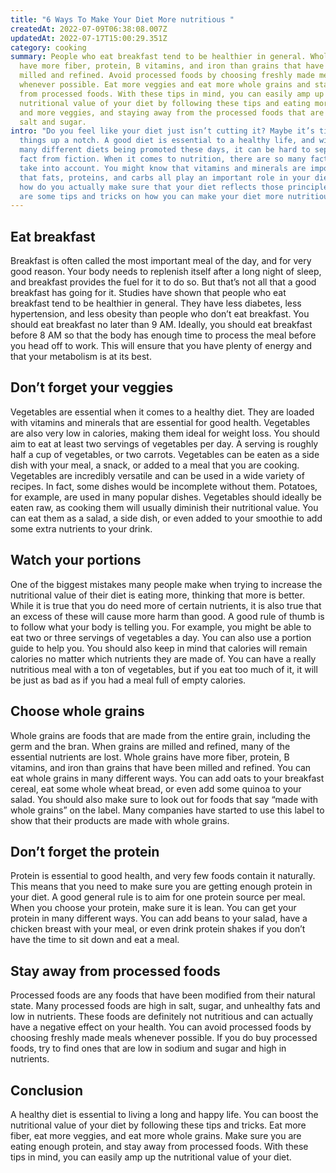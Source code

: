 ```yaml
---
title: "6 Ways To Make Your Diet More nutritious "
createdAt: 2022-07-09T06:38:08.007Z
updatedAt: 2022-07-17T15:00:29.351Z
category: cooking
summary: People who eat breakfast tend to be healthier in general. Whole grains
  have more fiber, protein, B vitamins, and iron than grains that have been
  milled and refined. Avoid processed foods by choosing freshly made meals
  whenever possible. Eat more veggies and eat more whole grains and stay away
  from processed foods. With these tips in mind, you can easily amp up the
  nutritional value of your diet by following these tips and eating more fiber
  and more veggies, and staying away from the processed foods that are high in
  salt and sugar.
intro: "Do you feel like your diet just isn’t cutting it? Maybe it’s time to amp
  things up a notch. A good diet is essential to a healthy life, and with so
  many different diets being promoted these days, it can be hard to separate
  fact from fiction. When it comes to nutrition, there are so many factors to
  take into account. You might know that vitamins and minerals are important and
  that fats, proteins, and carbs all play an important role in your diet. But
  how do you actually make sure that your diet reflects those principles? Here
  are some tips and tricks on how you can make your diet more nutritious:"
---
```


## Eat breakfast

Breakfast is often called the most important meal of the day, and for very good reason. Your body needs to replenish itself after a long night of sleep, and breakfast provides the fuel for it to do so. But that’s not all that a good breakfast has going for it. Studies have shown that people who eat breakfast tend to be healthier in general. They have less diabetes, less hypertension, and less obesity than people who don’t eat breakfast.
You should eat breakfast no later than 9 AM. Ideally, you should eat breakfast before 8 AM so that the body has enough time to process the meal before you head off to work. This will ensure that you have plenty of energy and that your metabolism is at its best.

## Don’t forget your veggies

Vegetables are essential when it comes to a healthy diet. They are loaded with vitamins and minerals that are essential for good health. Vegetables are also very low in calories, making them ideal for weight loss. You should aim to eat at least two servings of vegetables per day. A serving is roughly half a cup of vegetables, or two carrots.
Vegetables can be eaten as a side dish with your meal, a snack, or added to a meal that you are cooking. Vegetables are incredibly versatile and can be used in a wide variety of recipes. In fact, some dishes would be incomplete without them. Potatoes, for example, are used in many popular dishes.
Vegetables should ideally be eaten raw, as cooking them will usually diminish their nutritional value. You can eat them as a salad, a side dish, or even added to your smoothie to add some extra nutrients to your drink.

## Watch your portions

One of the biggest mistakes many people make when trying to increase the nutritional value of their diet is eating more, thinking that more is better. While it is true that you do need more of certain nutrients, it is also true that an excess of these will cause more harm than good. A good rule of thumb is to follow what your body is telling you. For example, you might be able to eat two or three servings of vegetables a day. You can also use a portion guide to help you.
You should also keep in mind that calories will remain calories no matter which nutrients they are made of. You can have a really nutritious meal with a ton of vegetables, but if you eat too much of it, it will be just as bad as if you had a meal full of empty calories.

## Choose whole grains

Whole grains are foods that are made from the entire grain, including the germ and the bran. When grains are milled and refined, many of the essential nutrients are lost. Whole grains have more fiber, protein, B vitamins, and iron than grains that have been milled and refined.
You can eat whole grains in many different ways. You can add oats to your breakfast cereal, eat some whole wheat bread, or even add some quinoa to your salad.
You should also make sure to look out for foods that say “made with whole grains” on the label. Many companies have started to use this label to show that their products are made with whole grains.

## Don’t forget the protein

Protein is essential to good health, and very few foods contain it naturally. This means that you need to make sure you are getting enough protein in your diet. A good general rule is to aim for one protein source per meal. When you choose your protein, make sure it is lean.
You can get your protein in many different ways. You can add beans to your salad, have a chicken breast with your meal, or even drink protein shakes if you don’t have the time to sit down and eat a meal.

## Stay away from processed foods

Processed foods are any foods that have been modified from their natural state. Many processed foods are high in salt, sugar, and unhealthy fats and low in nutrients. These foods are definitely not nutritious and can actually have a negative effect on your health.
You can avoid processed foods by choosing freshly made meals whenever possible. If you do buy processed foods, try to find ones that are low in sodium and sugar and high in nutrients.

## Conclusion

A healthy diet is essential to living a long and happy life. You can boost the nutritional value of your diet by following these tips and tricks. Eat more fiber, eat more veggies, and eat more whole grains. Make sure you are eating enough protein, and stay away from processed foods. With these tips in mind, you can easily amp up the nutritional value of your diet.
